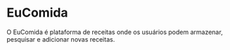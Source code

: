 # EuComida
O EuComida é plataforma de receitas onde os usuários podem armazenar, pesquisar e adicionar novas receitas.
